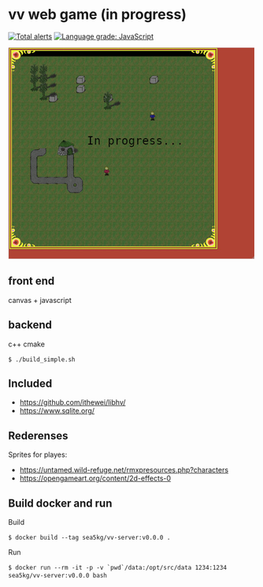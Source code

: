 # vv web game (in progress)

[![Total alerts](https://img.shields.io/lgtm/alerts/g/sea-kg/vv0r1d-wmso.svg?logo=lgtm&logoWidth=18)](https://lgtm.com/projects/g/sea-kg/vv0r1d-wmso/alerts/) [![Language grade: JavaScript](https://img.shields.io/lgtm/grade/javascript/g/sea-kg/vv0r1d-wmso.svg?logo=lgtm&logoWidth=18)](https://lgtm.com/projects/g/sea-kg/vv0r1d-wmso/context:javascript)


![Alt text](/contrib/screenshot.jpg?raw=true "Screenshot 01")


## front end

canvas + javascript


## backend 

c++ cmake

```
$ ./build_simple.sh
```

## Included

- https://github.com/ithewei/libhv/
- https://www.sqlite.org/

## Rederenses

Sprites for playes:

* https://untamed.wild-refuge.net/rmxpresources.php?characters
* https://opengameart.org/content/2d-effects-0



## Build docker and run

Build
```
$ docker build --tag sea5kg/vv-server:v0.0.0 .
```

Run
```
$ docker run --rm -it -p -v `pwd`/data:/opt/src/data 1234:1234 sea5kg/vv-server:v0.0.0 bash

```
